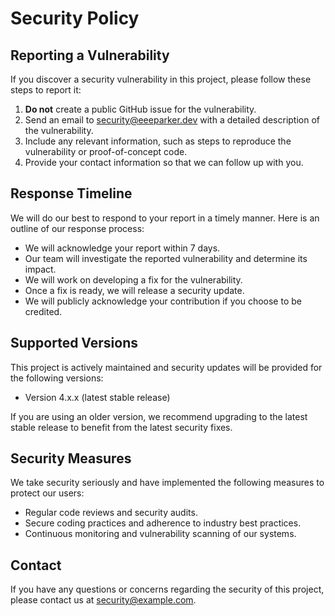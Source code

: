 # Security Policy

## Reporting a Vulnerability

If you discover a security vulnerability in this project, please follow these steps to report it:

1. **Do not** create a public GitHub issue for the vulnerability.
2. Send an email to [security@eeeparker.dev](mailto:security@eeeparker.dev) with a detailed description of the vulnerability.
3. Include any relevant information, such as steps to reproduce the vulnerability or proof-of-concept code.
4. Provide your contact information so that we can follow up with you.

## Response Timeline

We will do our best to respond to your report in a timely manner. Here is an outline of our response process:

- We will acknowledge your report within 7 days.
- Our team will investigate the reported vulnerability and determine its impact.
- We will work on developing a fix for the vulnerability.
- Once a fix is ready, we will release a security update.
- We will publicly acknowledge your contribution if you choose to be credited.

## Supported Versions

This project is actively maintained and security updates will be provided for the following versions:

- Version 4.x.x (latest stable release)

If you are using an older version, we recommend upgrading to the latest stable release to benefit from the latest security fixes.

## Security Measures

We take security seriously and have implemented the following measures to protect our users:

- Regular code reviews and security audits.
- Secure coding practices and adherence to industry best practices.
- Continuous monitoring and vulnerability scanning of our systems.

## Contact

If you have any questions or concerns regarding the security of this project, please contact us at [security@example.com](mailto:security@eeparker.dev).